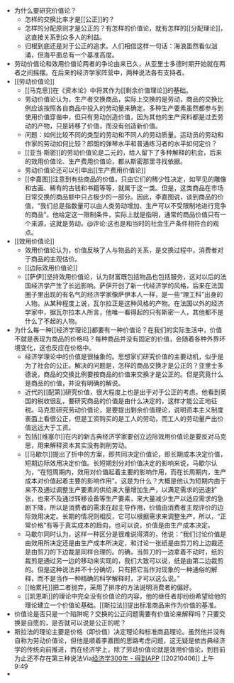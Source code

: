 - 为什么要研究价值论？
    - 怎样的交换比率才是[[公正]]的？
    - 怎样的分配原则才是公正的？有怎样的价值论，就有怎样的[[分配理论]]，这直接关系到众多人的利益。
    - 归根到底还是对于公正的追求。人们相信这样一句话：海浪虽然看似汹涌，但海平面总有一个基准高度。
- 劳动价值论和效用价值论两者的争论由来已久，从亚里士多德时期开始就在两者之间摇摆。在后来的经济学家阵营中，两种说法各有支持者。
- [[劳动价值论]]
    - [[马克思]]在《资本论》中将其作为[[剩余价值理论]]的基础。
    - 劳动价值论认为，生产者交换商品，实际上交换的是劳动，商品的交换比例应该按照各自商品中投入的劳动量来确定。多种生产要素虽然都参与到使用价值穿凿中，但只有劳动创造价值，因为其他的生产资料都是过去劳动的产物，只是转移了价值，而没有创造新价值。
    - 问题：如何比较不同的类型的劳动和不同人的劳动质量。运动员的劳动和作家的劳动如何比较？郎朗的弹琴水平和普通练习者的水平如何定价？
    - [[亚当·斯密]]的劳动价值论是二元的，给人留下了多种解释的机会，后来的效用价值论、生产费用价值论，都从斯密那里寻找依据。
    - 劳动价值论还可以引申出[[生产费用价值论]]
    - [[李嘉图]]注意到有些商品的价值，只由它们的稀少性决定，如罕见的雕像和古画、稀有的古钱和书籍等等，就属于这一类。但是，这类商品在市场日常交换的商品额中只占极少的一部分。因此，李嘉图说，谈到商品的价值，“我们总是指数量可以由人类劳动增加、生产可以不受限制地进行竞争的商品”。他给定这一限制条件，实际上就是指明，通常的商品价值只有一个来源，这就是劳动。@评论:这也是和当时的社会生产条件相符合的观点。
- [[效用价值论]]
    - 效用价值论认为，价值反映了人与物品的关系，是交换过程中，消费者对于商品的主观估价。
    - [[边际效用价值论]]
    - [[萨伊]]坚持效用价值论，认为财富既包括物品也包括服务，这对以后的法国经济学产生了长远影响。萨伊开创了新一代经济学的风格，后来在法国圈子里出现的有名气的经济学家像萨伊本人一样，是一些“理工科”出身的人物。从某种程度上说，瓦尔拉正是这种风格的产物。在法国以外的经济学家中，据瓦尔拉本人所言，他唯一看得起的只有斯密一人，其他都不是什么了不起的人物。
- 为什么每一种[[经济学理论]]都要有一种价值论？在我们的实际生活中，价值不就是表现为商品的价格吗？每种商品并没有固定的价值，会随着各种外界环境变化，这也反应在价格中。
    - 经济学理论中的价值是很抽象的。思想家们研究价值的主要动机，似乎是为了社会的公正。解决的问题是，怎样的商品交换才是公正的？亚里士多德说，商品的交换比例要按商品的价值来交换才是公正的。但是究竟什么是商品的价值，并没有明确的解说。
    - 近代的[[配第]]研究价值，很大程度上也是出于对于公正的考虑。他看到英国的税收很乱，要研究商品的价值是由什么决定的，这样才能公正地征税。马克思研究劳动价值论，是要提出剩余价值理论，说明资本主义制度表面上看很公正，但是工资购买的是工人的劳动，而工人的劳动量产出价值远远大于工资。
    - 包括[[维塞尔]]在内的新古典经济学家要创立边际效用价值论是要反对马克思，用来解释资本其实没有剥削劳动。
    - [[马歇尔]]提出了折中的方案，即共同决定价值论，即长期成本决定价值，短期边际效用决定价值。长短期划分对价值决定的影响来说，马歇尔认为，“在短周期内，效用对价值起着主要的影响作用，而在长周期内，生产成本对价值起着主要的影响作用”。这是为什么？大概是他认为短期内由于来不及通过调整生产要素的供给来大量增加生产，以满足需求的迅速扩张，也来不及通过转移设备等生产要素，来大量减少生产以适应需求的急剧下降，所以是消费者的需求在起主导作用，价值由消费者主观评价的边际效用决定。长期的情况则相反，它可以根据需求来调整生产，所以，“正常价格”有等于真实成本的趋向，也可以说，价值是由生产成本决定。
    - 马歇尔同时认为，这样一种区分是很难说得清的，他说：“我们讨论价值是由效用所决定还是由生产成本所决定，和讨论一张纸是由剪刀的上边裁还是由剪刀的下边裁是同样合理的。的确，当剪刀的一边拿着不动时，纸的裁剪是通过另一边的移动来实现的，我们大致可以说，纸是由第二边裁剪的。但是这种说法并不十分确切，只有把它当作对现象的一种通俗的解释，而不是当作一种精确的科学解释时，才可以这么说。”
    - [[帕累托]]把二者抛弃，采用了排序的方法说明消费者的偏好。
    - [[凯恩斯]]的理论中完全没有价值论的内容，他的继任者却纷纷希望给他的理论建立一个价值论基础。[[斯拉法]]提出标准商品来作为价值的基准。
- 价值论是否只是一个陷阱呢？交换的公正问题需要有价值论来解释吗？只要交换是自愿的，是否就可以说是公正的呢？
- 斯拉法的理论主要是价格（即价值）决定理论和标准商品理论。虽然他并没有自称为劳动价值论，但他是顺着李嘉图的思路考虑问题，这无疑是依古典经济学的传统向前推进，而在经济学上，除了劳动价值论就是效用价值论，到目前为止还不存在第三种说法Via[经济学300年 - 得到APP](https://www.dedao.cn/reader?id=PZykJDGjQ7AOLNa642rbP8dkEgemKDwdRAWXoVRjpBxl95MJzqvYGynZ18MEl5Bo) [[20210406]] 上午9:49
- 
